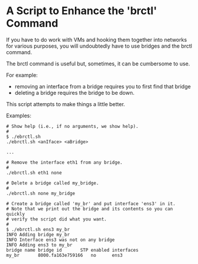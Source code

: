 # A Script to Enhance the 'brctl' Command

If you have to do work with VMs and hooking them together into networks for
various purposes, you will undoubtedly have to use bridges and the brctl command.

The brctl command is useful but, sometimes, it can be cumbersome to use.

For example:

* removing an interface from a bridge requires you to first find that
bridge
* deleting a bridge requires the bridge to be down.

This script attempts to make things a little better.

Examples:

```
# Show help (i.e., if no arguments, we show help).
#
$ ./ebrctl.sh
./ebrctl.sh <anIface> <aBridge>

...

# Remove the interface eth1 from any bridge.
#
./ebrctl.sh eth1 none

# Delete a bridge called my_bridge.
#
./ebrctl.sh none my_bridge

# Create a bridge called 'my_br' and put interface 'ens3' in it.
# Note that we print out the bridge and its contents so you can quickly
# verify the script did what you want.
#
$ ./ebrctl.sh ens3 my_br
INFO Adding bridge my_br
INFO Interface ens3 was not on any bridge
INFO Adding ens3 to my_br
bridge name	bridge id		STP enabled	interfaces
my_br		8000.fa163e759166	no		ens3

```

